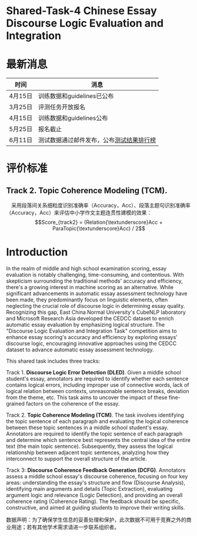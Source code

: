 # Shared-Task-4 Chinese Essay Discourse Logic Evaluation and Integration


# 最新消息

| 时间 | 消息 |
| --- | --- |
| 4月15日 | 训练数据和guidelines已公布 |
| 3月25日 | 评测任务开放报名 |
| 4月15日 | 训练数据和guidelines公布 |
| 5月25日 | 报名截止 |
| 6月11日 | 测试数据通过邮件发布，公布[测试结果排行榜](https://github.com/cubenlp/NLPCC-2024-Shared-Task4/blob/main/Result.md) |

# 评价标准
## Track 2. **Topic Coherence Modeling (TCM)**.

&emsp;采用段落间关系细粒度识别准确率（Accuracy，Acc）、段落主题句识别准确率（Accuracy，Acc）来评估中小学作文主题连贯性建模的效果：
    $$Score_{track2} = (Relation{\textunderscore}Acc + ParaTopic{\textunderscore}Acc) / 2$$

# Introduction
 
In the realm of middle and high school examination scoring, essay evaluation is notably challenging, time-consuming, and contentious. With skepticism surrounding the traditional methods' accuracy and efficiency, there's a growing interest in machine scoring as an alternative. While significant advancements in automatic essay assessment technology have been made, they predominantly focus on linguistic elements, often neglecting the crucial role of discourse logic in determining essay quality. Recognizing this gap, East China Normal University's CubeNLP laboratory and Microsoft Research Asia developed the CEDCC dataset to enrich automatic essay evaluation by emphasizing logical structure. The "Discourse Logic Evaluation and Integration Task" competition aims to enhance essay scoring's accuracy and efficiency by exploring essays' discourse logic, encouraging innovative approaches using the CEDCC dataset to advance automatic essay assessment technology.

This shared task includes three tracks:

Track 1. **Discourse Logic Error Detection (DLED)**. Given a middle school student's essay, annotators are required to identify whether each sentence contains logical errors, including improper use of connective words, lack of logical relation between contexts, unreasonable sentence breaks, deviation from the theme, etc. This task aims to uncover the impact of these fine-grained factors on the coherence of the essay.

Track 2. **Topic Coherence Modeling (TCM)**. The task involves identifying the topic sentence of each paragraph and evaluating the logical coherence between these topic sentences in a middle school student's essay. Annotators are required to identify the topic sentence of each paragraph and determine which sentence best represents the central idea of the entire text (the main topic sentence). Subsequently, they assess the logical relationship between adjacent topic sentences, analyzing how they interconnect to support the overall structure of the article.

Track 3: **Discourse Coherence Feedback Generation (DCFG)**. Annotators assess a middle school essay's discourse coherence, focusing on four key areas: understanding the essay's structure and flow (Discourse Analysis), identifying main arguments and details (Topic Extraction), evaluating argument logic and relevance (Logic Detection), and providing an overall coherence rating (Coherence Rating). The feedback should be specific, constructive, and aimed at guiding students to improve their writing skills.


数据声明：为了确保学生信息的妥善处理和保护，此次数据不可用于竞赛之外的商业用途；若有其他学术需求请进一步联系组织者。

